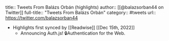 title:: Tweets From Balázs Orbán (highlights)
author:: [[@balazsorban44 on Twitter]]
full-title:: "Tweets From Balázs Orbán"
category:: #tweets
url:: https://twitter.com/balazsorban44

- Highlights first synced by [[Readwise]] [[Dec 15th, 2022]]
	- Announcing Auth.js! 🔒Authentication for the Web.